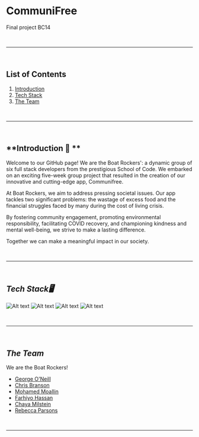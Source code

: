 # CommuniFree
Final project BC14

<br />

---

<br/>

## List of Contents

1. [Introduction](#Introduction)
2. [Tech Stack](#tech-stack)
3. [The Team](#The-Team)


<br/>

---

<br/>

## **Introduction 🥕	**


Welcome to our GitHub page! We are the Boat Rockers': a dynamic group of six full stack developers from the prestigious School of Code. We embarked on an exciting five-week group project that resulted in the creation of our innovative and cutting-edge app, Communifree.

At Boat Rockers, we aim to address pressing societal issues. Our app tackles two significant problems: the wastage of excess food and the financial struggles faced by many during the cost of living crisis. 

By fostering community engagement, promoting environmental responsibility, facilitating COVID recovery, and championing kindness and mental well-being, we strive to make a lasting difference.

Together we can make a meaningful impact in our society.

<br/>

---

<br/>

## **_Tech Stack🖥️_**


![Alt text](https://img.shields.io/badge/TypeScript-007ACC?style=for-the-badge&logo=typescript&logoColor=white)
![Alt text](https://img.shields.io/badge/next.js-000000?style=for-the-badge&logo=nextdotjs&logoColor=white)
![Alt text](https://img.shields.io/badge/Amazon_AWS-FF9900?style=for-the-badge&logo=amazonaws&logoColor=white)
![Alt text](https://img.shields.io/badge/Supabase-181818?style=for-the-badge&logo=supabase&logoColor=white)



<br/>

---

<br />

## **_The Team_**

We are the Boat Rockers!

- [George O'Neill](https://github.com/GDO2000)
- [Chris Branson](https://github.com/CoderMrB)
- [Mohamed Moallin](https://github.com/MMoallin)
- [Farhiyo Hassan](https://github.com/FKXHX)
- [Chaya Milstein](https://github.com/chayabm)
- [Rebecca Parsons](https://github.com/Rebecca149)

<br/>

---
